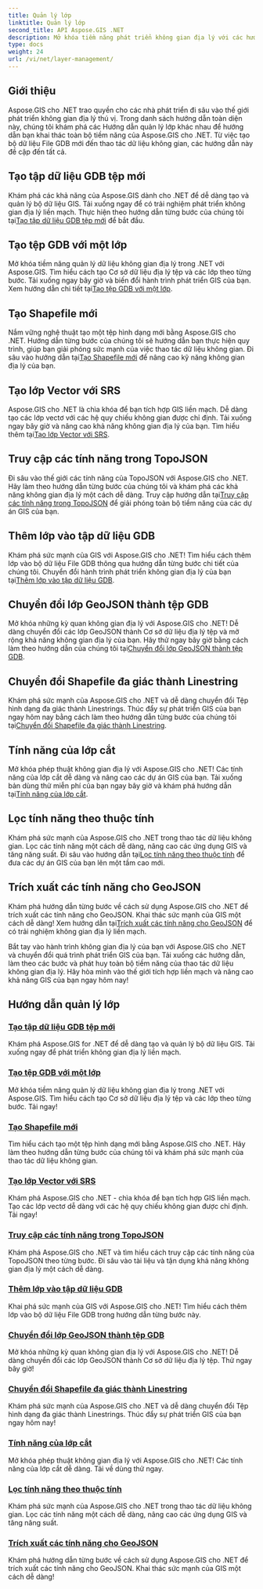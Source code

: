 ```yaml
---
title: Quản lý lớp
linktitle: Quản lý lớp
second_title: API Aspose.GIS .NET
description: Mở khóa tiềm năng phát triển không gian địa lý với các hướng dẫn Aspose.GIS cho .NET. Dễ dàng tạo, quản lý và thao tác các bộ dữ liệu GIS.
type: docs
weight: 24
url: /vi/net/layer-management/
---
```

## Giới thiệu

Aspose.GIS cho .NET trao quyền cho các nhà phát triển đi sâu vào thế giới phát triển không gian địa lý thú vị. Trong danh sách hướng dẫn toàn diện này, chúng tôi khám phá các Hướng dẫn quản lý lớp khác nhau để hướng dẫn bạn khai thác toàn bộ tiềm năng của Aspose.GIS cho .NET. Từ việc tạo bộ dữ liệu File GDB mới đến thao tác dữ liệu không gian, các hướng dẫn này đề cập đến tất cả.

## Tạo tập dữ liệu GDB tệp mới 
 Khám phá các khả năng của Aspose.GIS dành cho .NET để dễ dàng tạo và quản lý bộ dữ liệu GIS. Tải xuống ngay để có trải nghiệm phát triển không gian địa lý liền mạch. Thực hiện theo hướng dẫn từng bước của chúng tôi tại[Tạo tập dữ liệu GDB tệp mới](./create-new-file-gdb-dataset/) để bắt đầu.

## Tạo tệp GDB với một lớp 
 Mở khóa tiềm năng quản lý dữ liệu không gian địa lý trong .NET với Aspose.GIS. Tìm hiểu cách tạo Cơ sở dữ liệu địa lý tệp và các lớp theo từng bước. Tải xuống ngay bây giờ và biến đổi hành trình phát triển GIS của bạn. Xem hướng dẫn chi tiết tại[Tạo tệp GDB với một lớp](./create-file-gdb-with-single-layer/).

## Tạo Shapefile mới 
 Nắm vững nghệ thuật tạo một tệp hình dạng mới bằng Aspose.GIS cho .NET. Hướng dẫn từng bước của chúng tôi sẽ hướng dẫn bạn thực hiện quy trình, giúp bạn giải phóng sức mạnh của việc thao tác dữ liệu không gian. Đi sâu vào hướng dẫn tại[Tạo Shapefile mới](./create-new-shapefile/) để nâng cao kỹ năng không gian địa lý của bạn.

## Tạo lớp Vector với SRS 
Aspose.GIS cho .NET là chìa khóa để bạn tích hợp GIS liền mạch. Dễ dàng tạo các lớp vectơ với các hệ quy chiếu không gian được chỉ định. Tải xuống ngay bây giờ và nâng cao khả năng không gian địa lý của bạn. Tìm hiểu thêm tại[Tạo lớp Vector với SRS](./create-vector-layer-with-srs/).

## Truy cập các tính năng trong TopoJSON 
 Đi sâu vào thế giới các tính năng của TopoJSON với Aspose.GIS cho .NET. Hãy làm theo hướng dẫn từng bước của chúng tôi và khám phá các khả năng không gian địa lý một cách dễ dàng. Truy cập hướng dẫn tại[Truy cập các tính năng trong TopoJSON](./access-features-in-topojson/) để giải phóng toàn bộ tiềm năng của các dự án GIS của bạn.

## Thêm lớp vào tập dữ liệu GDB 
 Khám phá sức mạnh của GIS với Aspose.GIS cho .NET! Tìm hiểu cách thêm lớp vào bộ dữ liệu File GDB thông qua hướng dẫn từng bước chi tiết của chúng tôi. Chuyển đổi hành trình phát triển không gian địa lý của bạn tại[Thêm lớp vào tập dữ liệu GDB](./add-layer-to-file-gdb-dataset/).

## Chuyển đổi lớp GeoJSON thành tệp GDB 
 Mở khóa những kỳ quan không gian địa lý với Aspose.GIS cho .NET! Dễ dàng chuyển đổi các lớp GeoJSON thành Cơ sở dữ liệu địa lý tệp và mở rộng khả năng không gian địa lý của bạn. Hãy thử ngay bây giờ bằng cách làm theo hướng dẫn của chúng tôi tại[Chuyển đổi lớp GeoJSON thành tệp GDB](./convert-geojson-layer-to-file-gdb/).

## Chuyển đổi Shapefile đa giác thành Linestring 
Khám phá sức mạnh của Aspose.GIS cho .NET và dễ dàng chuyển đổi Tệp hình dạng đa giác thành Linestrings. Thúc đẩy sự phát triển GIS của bạn ngay hôm nay bằng cách làm theo hướng dẫn từng bước của chúng tôi tại[Chuyển đổi Shapefile đa giác thành Linestring](./convert-polygon-shapefile-to-linestring/).

## Tính năng của lớp cắt 
 Mở khóa phép thuật không gian địa lý với Aspose.GIS cho .NET! Các tính năng của lớp cắt dễ dàng và nâng cao các dự án GIS của bạn. Tải xuống bản dùng thử miễn phí của bạn ngay bây giờ và khám phá hướng dẫn tại[Tính năng của lớp cắt](./crop-layer-features/).

## Lọc tính năng theo thuộc tính 
 Khám phá sức mạnh của Aspose.GIS cho .NET trong thao tác dữ liệu không gian. Lọc các tính năng một cách dễ dàng, nâng cao các ứng dụng GIS và tăng năng suất. Đi sâu vào hướng dẫn tại[Lọc tính năng theo thuộc tính](./filter-features-by-attribute/) để đưa các dự án GIS của bạn lên một tầm cao mới.

## Trích xuất các tính năng cho GeoJSON 
 Khám phá hướng dẫn từng bước về cách sử dụng Aspose.GIS cho .NET để trích xuất các tính năng cho GeoJSON. Khai thác sức mạnh của GIS một cách dễ dàng! Xem hướng dẫn tại[Trích xuất các tính năng cho GeoJSON](./extract-features-to-geojson/) để có trải nghiệm không gian địa lý liền mạch.

Bắt tay vào hành trình không gian địa lý của bạn với Aspose.GIS cho .NET và chuyển đổi quá trình phát triển GIS của bạn. Tải xuống các hướng dẫn, làm theo các bước và phát huy toàn bộ tiềm năng của thao tác dữ liệu không gian địa lý. Hãy hòa mình vào thế giới tích hợp liền mạch và nâng cao khả năng GIS của bạn ngay hôm nay!
## Hướng dẫn quản lý lớp
### [Tạo tập dữ liệu GDB tệp mới](./create-new-file-gdb-dataset/)
Khám phá Aspose.GIS for .NET để dễ dàng tạo và quản lý bộ dữ liệu GIS. Tải xuống ngay để phát triển không gian địa lý liền mạch. 
### [Tạo tệp GDB với một lớp](./create-file-gdb-with-single-layer/)
Mở khóa tiềm năng quản lý dữ liệu không gian địa lý trong .NET với Aspose.GIS. Tìm hiểu cách tạo Cơ sở dữ liệu địa lý tệp và các lớp theo từng bước. Tải ngay!
### [Tạo Shapefile mới](./create-new-shapefile/)
Tìm hiểu cách tạo một tệp hình dạng mới bằng Aspose.GIS cho .NET. Hãy làm theo hướng dẫn từng bước của chúng tôi và khám phá sức mạnh của thao tác dữ liệu không gian.
### [Tạo lớp Vector với SRS](./create-vector-layer-with-srs/)
Khám phá Aspose.GIS cho .NET - chìa khóa để bạn tích hợp GIS liền mạch. Tạo các lớp vectơ dễ dàng với các hệ quy chiếu không gian được chỉ định. Tải ngay!
### [Truy cập các tính năng trong TopoJSON](./access-features-in-topojson/)
Khám phá Aspose.GIS cho .NET và tìm hiểu cách truy cập các tính năng của TopoJSON theo từng bước. Đi sâu vào tài liệu và tận dụng khả năng không gian địa lý một cách dễ dàng.
### [Thêm lớp vào tập dữ liệu GDB](./add-layer-to-file-gdb-dataset/)
Khai phá sức mạnh của GIS với Aspose.GIS cho .NET! Tìm hiểu cách thêm lớp vào bộ dữ liệu File GDB trong hướng dẫn từng bước này.
### [Chuyển đổi lớp GeoJSON thành tệp GDB](./convert-geojson-layer-to-file-gdb/)
Mở khóa những kỳ quan không gian địa lý với Aspose.GIS cho .NET! Dễ dàng chuyển đổi các lớp GeoJSON thành Cơ sở dữ liệu địa lý tệp. Thử ngay bây giờ!
### [Chuyển đổi Shapefile đa giác thành Linestring](./convert-polygon-shapefile-to-linestring/)
Khám phá sức mạnh của Aspose.GIS cho .NET và dễ dàng chuyển đổi Tệp hình dạng đa giác thành Linestrings. Thúc đẩy sự phát triển GIS của bạn ngay hôm nay!
### [Tính năng của lớp cắt](./crop-layer-features/)
Mở khóa phép thuật không gian địa lý với Aspose.GIS cho .NET! Các tính năng của lớp cắt dễ dàng. Tải về dùng thử ngay.
### [Lọc tính năng theo thuộc tính](./filter-features-by-attribute/)
Khám phá sức mạnh của Aspose.GIS cho .NET trong thao tác dữ liệu không gian. Lọc các tính năng một cách dễ dàng, nâng cao các ứng dụng GIS và tăng năng suất.
### [Trích xuất các tính năng cho GeoJSON](./extract-features-to-geojson/)
Khám phá hướng dẫn từng bước về cách sử dụng Aspose.GIS cho .NET để trích xuất các tính năng cho GeoJSON. Khai thác sức mạnh của GIS một cách dễ dàng! 
